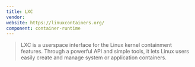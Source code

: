 ```yaml
---
title: LXC
vendor:
website: https://linuxcontainers.org/
component: container-runtime
---
```

> LXC is a userspace interface for the Linux kernel containment features. Through a powerful API and simple tools, it lets Linux users easily create and manage system or application containers.
